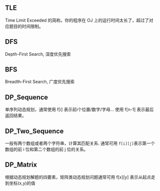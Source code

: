 ## TLE

Time Limit Exceeded 的简称。你的程序在 OJ 上的运行时间太长了，超过了对应题目的时间限制。

## DFS

Depth-First Search, 深度优先搜索

## BFS

Breadth-First Search, 广度优先搜索

## DP_Sequence

单序列动态规划，通常使用 f[i] 表示前i个位置/数字/字母... 使用 f[n-1] 表示最后返回结果。

## DP_Two_Sequence

一般有两个数组或者两个字符串，计算其匹配关系. 通常可用 `f[i][j]`表示第一个数组的前 i 位和第二个数组的前 j 位的关系。

## DP_Matrix

根据动态规划解题的四要素，矩阵类动态规划问题通常可用 f[x][y] 表示从起点走到坐标(x,y)的值
